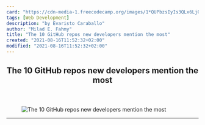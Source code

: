 ```yaml
---
card: "https://cdn-media-1.freecodecamp.org/images/1*QUPbzsIyIs3QLx6LjGlgPw.jpeg"
tags: [Web Development]
description: "by Evaristo Caraballo"
author: "Milad E. Fahmy"
title: "The 10 GitHub repos new developers mention the most"
created: "2021-08-16T11:52:32+02:00"
modified: "2021-08-16T11:52:32+02:00"
---
```

<div class="site-wrapper">
<main id="site-main" class="site-main outer">
<div class="inner">
<article class="post-full post tag-web-development tag-programming tag-data-science tag-tech tag-technology ">
<header class="post-full-header">
<h1 class="post-full-title">The 10 GitHub repos new developers mention the most</h1>
</header>
<figure class="post-full-image">
<picture>
<source media="(max-width: 700px)" sizes="1px" srcset="data:image/gif;base64,R0lGODlhAQABAIAAAAAAAP///yH5BAEAAAAALAAAAAABAAEAAAIBRAA7 1w">
<source media="(min-width: 701px)" sizes="(max-width: 800px) 400px,
(max-width: 1170px) 700px,
1400px" srcset="https://cdn-media-1.freecodecamp.org/images/1*QUPbzsIyIs3QLx6LjGlgPw.jpeg 300w,
https://cdn-media-1.freecodecamp.org/images/1*QUPbzsIyIs3QLx6LjGlgPw.jpeg 600w,
https://cdn-media-1.freecodecamp.org/images/1*QUPbzsIyIs3QLx6LjGlgPw.jpeg 1000w,
https://cdn-media-1.freecodecamp.org/images/1*QUPbzsIyIs3QLx6LjGlgPw.jpeg 2000w">
<img onerror="this.style.display='none'" src="https://cdn-media-1.freecodecamp.org/images/1*QUPbzsIyIs3QLx6LjGlgPw.jpeg" alt="The 10 GitHub repos new developers mention the most">
</picture>
</figure>
<section class="post-full-content">
<div class="post-content medium-migrated-article">
</div>
<hr>
</section>
</article>
</div>
</main>
</div>
<!-- Google Tag Manager (noscript) -->
<!-- End Google Tag Manager (noscript) -->
